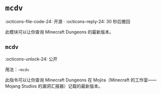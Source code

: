 # `mcdv`

:octicons-file-code-24: 开源 ·
:octicons-reply-24: 30 秒后撤回

此模块可以让你查询 Minecraft Dungeons 的最新版本。

## `mcdv`
:octicons-unlock-24: 公开

用法：`~mcdv`

此指令可以让你查询 Minecraft Dungeons 在 Mojira（Minecraft 的工作室——Mojang Studios 的漏洞汇报器）记载的最新版本。
